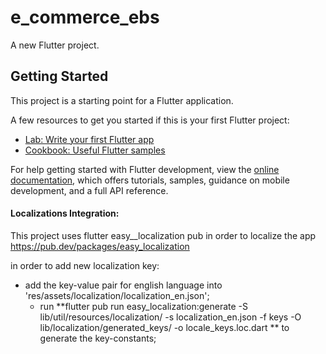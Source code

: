 # e_commerce_ebs

A new Flutter project.

## Getting Started

This project is a starting point for a Flutter application.

A few resources to get you started if this is your first Flutter project:

- [Lab: Write your first Flutter app](https://docs.flutter.dev/get-started/codelab)
- [Cookbook: Useful Flutter samples](https://docs.flutter.dev/cookbook)

For help getting started with Flutter development, view the
[online documentation](https://docs.flutter.dev/), which offers tutorials,
samples, guidance on mobile development, and a full API reference.

####  Localizations Integration:
This project uses flutter easy__localization pub in order to localize the app https://pub.dev/packages/easy_localization

in order to add new localization key:

- add the key-value pair for english language into 'res/assets/localization/localization_en.json';
    - run **flutter pub run easy_localization:generate  -S lib/util/resources/localization/ -s localization_en.json  -f keys  -O lib/localization/generated_keys/ -o locale_keys.loc.dart **  to generate the key-constants;
 

